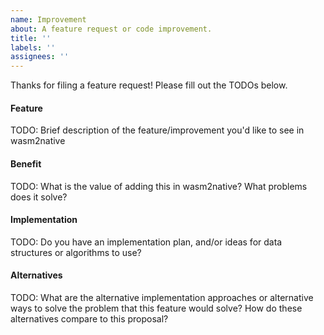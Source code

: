 ```yaml
---
name: Improvement
about: A feature request or code improvement.
title: ''
labels: ''
assignees: ''
---
```


Thanks for filing a feature request! Please fill out the TODOs below.

#### Feature

TODO: Brief description of the feature/improvement you'd like to see in wasm2native

#### Benefit

TODO: What is the value of adding this in wasm2native? What problems does it solve?

#### Implementation

TODO: Do you have an implementation plan, and/or ideas for data structures or
algorithms to use?

#### Alternatives

TODO: What are the alternative implementation approaches or alternative ways to
solve the problem that this feature would solve? How do these alternatives
compare to this proposal?
